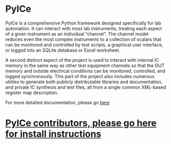 # PyICe

PyICe is a comprehensive Python framework designed specifically for lab
automation. It can interact with most lab instruments, treating each aspect of
a given instrument as an individual “channel”. The channel model reduces even
the most complex instruments to a collection of scalars that can be monitored
and controlled by test scripts, a graphical user interface, or logged into an
SQLite database or Excel worksheet.

A second distinct aspect of the project is used to interact with internal IC
memory in the same way as other test equipment channels so that the DUT memory
and outside electrical conditions can be monitored, controlled, and logged
synchronously. This part of the project also includes numerous utilites to
generate both publicly distributable libraries and documentation, and private
IC synthesis and test files, all from a single common XML-based register map
description.

For more detailed documentation, please go [here](https://pyice-adi.github.io/PyICe/)

# [PyICe contributors, please go here for install instructions](CONTRIBUTING.md)

